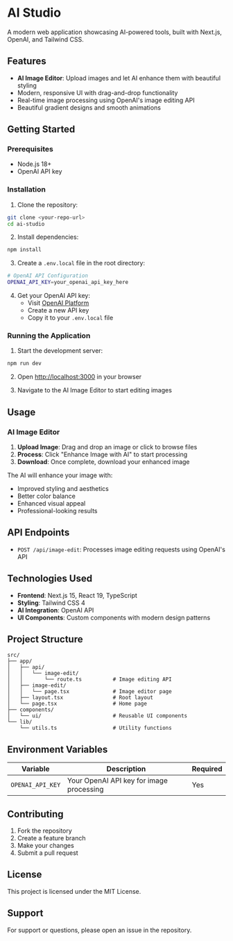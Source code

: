 # AI Studio

A modern web application showcasing AI-powered tools, built with Next.js, OpenAI, and Tailwind CSS.

## Features

-   **AI Image Editor**: Upload images and let AI enhance them with beautiful styling
-   Modern, responsive UI with drag-and-drop functionality
-   Real-time image processing using OpenAI's image editing API
-   Beautiful gradient designs and smooth animations

## Getting Started

### Prerequisites

-   Node.js 18+
-   OpenAI API key

### Installation

1. Clone the repository:

```bash
git clone <your-repo-url>
cd ai-studio
```

2. Install dependencies:

```bash
npm install
```

3. Create a `.env.local` file in the root directory:

```bash
# OpenAI API Configuration
OPENAI_API_KEY=your_openai_api_key_here
```

4. Get your OpenAI API key:
    - Visit [OpenAI Platform](https://platform.openai.com/api-keys)
    - Create a new API key
    - Copy it to your `.env.local` file

### Running the Application

1. Start the development server:

```bash
npm run dev
```

2. Open [http://localhost:3000](http://localhost:3000) in your browser

3. Navigate to the AI Image Editor to start editing images

## Usage

### AI Image Editor

1. **Upload Image**: Drag and drop an image or click to browse files
2. **Process**: Click "Enhance Image with AI" to start processing
3. **Download**: Once complete, download your enhanced image

The AI will enhance your image with:

-   Improved styling and aesthetics
-   Better color balance
-   Enhanced visual appeal
-   Professional-looking results

## API Endpoints

-   `POST /api/image-edit`: Processes image editing requests using OpenAI's API

## Technologies Used

-   **Frontend**: Next.js 15, React 19, TypeScript
-   **Styling**: Tailwind CSS 4
-   **AI Integration**: OpenAI API
-   **UI Components**: Custom components with modern design patterns

## Project Structure

```
src/
├── app/
│   ├── api/
│   │   └── image-edit/
│   │       └── route.ts          # Image editing API
│   ├── image-edit/
│   │   └── page.tsx              # Image editor page
│   ├── layout.tsx                # Root layout
│   └── page.tsx                  # Home page
├── components/
│   └── ui/                       # Reusable UI components
└── lib/
    └── utils.ts                  # Utility functions
```

## Environment Variables

| Variable         | Description                              | Required |
| ---------------- | ---------------------------------------- | -------- |
| `OPENAI_API_KEY` | Your OpenAI API key for image processing | Yes      |

## Contributing

1. Fork the repository
2. Create a feature branch
3. Make your changes
4. Submit a pull request

## License

This project is licensed under the MIT License.

## Support

For support or questions, please open an issue in the repository.
